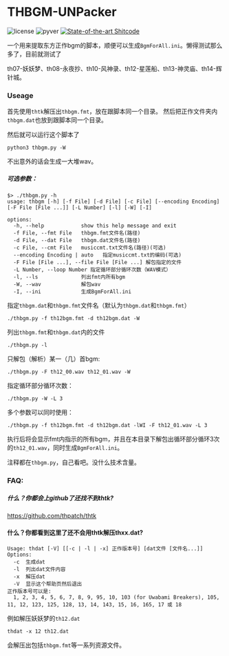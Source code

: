 # THBGM-UNPacker


![license](https://img.shields.io/github/license/zjkwdy/thbgm-unpack)	![pyver](https://img.shields.io/badge/python-3.7+-green)    [![State-of-the-art Shitcode](https://img.shields.io/static/v1?label=State-of-the-art&message=Shitcode&color=7B5804)](https://github.com/trekhleb/state-of-the-art-shitcode)


一个用来提取东方正作bgm的脚本，顺便可以生成`BgmForAll.ini`。懒得测试那么多了，目前就测试了

th07-妖妖梦、th08-永夜抄、th10-风神录、th12-星莲船、th13-神灵庙、th14-辉针城。

### Useage

首先使用`thtk`解压出`thbgm.fmt`，放在跟脚本同一个目录。
然后把正作文件夹内`thbgm.dat`也放到跟脚本同一个目录。

然后就可以运行这个脚本了

```shell
python3 thbgm.py -W
```

不出意外的话会生成一大堆wav。

##### 可选参数：

```
$> ./thbgm.py -h
usage: thbgm [-h] [-f File] [-d File] [-c File] [--encoding Encoding] [-F File [File ...]] [-L Number] [-l] [-W] [-I]

options:
  -h, --help            show this help message and exit
  -f File, --fmt File   thbgm.fmt文件名(路径)
  -d File, --dat File   thbgm.dat文件名(路径)
  -c File, --cmt File   musiccmt.txt文件名(路径)(可选)
  --encoding Encoding | auto   指定musiccmt.txt的编码(可选)
  -F File [File ...], --file File [File ...] 解包指定的文件
  -L Number, --loop Number 指定循环部分循环次数（WAV模式）
  -l, --ls              列出fmt内所有bgm
  -W, --wav             解包wav
  -I, --ini             生成BgmForAll.ini
```

指定`thbgm.dat`和`thbgm.fmt`文件名（默认为`thbgm.dat`和`thbgm.fmt`）

```shell
./thbgm.py -f th12bgm.fmt -d th12bgm.dat -W
```

列出`thbgm.fmt`和`thbgm.dat`内的文件

```shell
./thbgm.py -l
```

只解包（解析）某一（几）首bgm:

```shell
./thbgm.py -F th12_00.wav th12_01.wav -W
```

指定循环部分循环次数：

```shell
./thbgm.py -W -L 3
```

多个参数可以同时使用：

```shell
./thbgm.py -f th12bgm.fmt -d th12bgm.dat -lWI -F th12_01.wav -L 3
```

执行后将会显示fmt内指示的所有bgm，并且在本目录下解包出循环部分循环3次的`th12_01.wav`，同时生成`BgmForAll.ini`。

注释都在`thbgm.py`，自己看吧。没什么技术含量。

### FAQ:

##### 什么？你都会上github了还找不到thtk?

https://github.com/thpatch/thtk

#### 什么？你都看到这里了还不会用thtk解压thxx.dat?

```
Usage: thdat [-V] [[-c | -l | -x] 正作版本号] [dat文件 [文件名...]]
Options:
  -c  生成dat
  -l  列出dat文件内容
  -x  解压dat
  -V  显示这个帮助页然后退出
正作版本号可以是:
  1, 2, 3, 4, 5, 6, 7, 8, 9, 95, 10, 103 (for Uwabami Breakers), 105, 11, 12, 123, 125, 128, 13, 14, 143, 15, 16, 165, 17 或 18
```

例如解压妖妖梦的`th12.dat`

```shell
thdat -x 12 th12.dat
```

会解压出包括`thbgm.fmt`等一系列资源文件。
